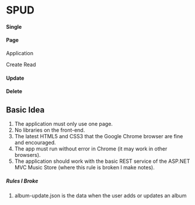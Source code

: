 # SPUD
#### Single 
#### Page 
 Application 

Create 
Read 
#### Update 
#### Delete

## Basic Idea

 1. The application must only use one page. 
 2. No libraries on the front-end.     
 3. The latest HTML5 and CSS3 that the Google Chrome browser
    are fine and encouraged.  
 4. The app must run without error in Chrome
    (it may work in other browsers).
 5. The application should work with the basic REST service of the ASP.NET MVC Music Store (where this rule is broken I make notes).

##### Rules I Broke

 1. album-update.json is the data when the user adds or updates an album
